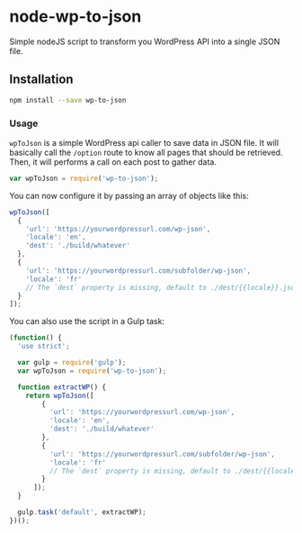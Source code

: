 # node-wp-to-json
Simple nodeJS script to transform you WordPress API into a single JSON file.

## Installation
```bash
npm install --save wp-to-json
```

### Usage
`wpToJson` is a simple WordPress api caller to save data in JSON file. It will basically call the `/option` route to know all pages that should be retrieved. Then, it will performs a call on each post to gather data.

```js
var wpToJson = require('wp-to-json');
```

You can now configure it by passing an array of objects like this:
```js
wpToJson([
  {
    'url': 'https://yourwordpressurl.com/wp-json',
    'locale': 'en',
    'dest': './build/whatever'
  },
  {
    'url': 'https://yourwordpressurl.com/subfolder/wp-json',
    'locale': 'fr'
    // The `dest` property is missing, default to ./dest/{{locale}}.json.
  }
]);
```

You can also use the script in a Gulp task:
```js
(function() {
  'use strict';

  var gulp = require('gulp');
  var wpToJson = require('wp-to-json');

  function extractWP() {
    return wpToJson([
        {
          'url': 'https://yourwordpressurl.com/wp-json',
          'locale': 'en',
          'dest': './build/whatever'
        },
        {
          'url': 'https://yourwordpressurl.com/subfolder/wp-json',
          'locale': 'fr'
          // The `dest` property is missing, default to ./dest/{{locale}}.json.
        }
      ]);
  }

  gulp.task('default', extractWP);
})();
```
